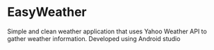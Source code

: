 # EasyWeather
Simple and clean weather application that uses Yahoo Weather API to gather weather information. Developed using Android studio 
